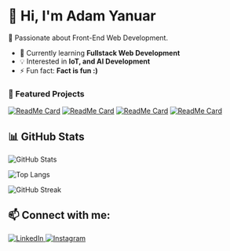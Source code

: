 # 👋 Hi, I'm Adam Yanuar  
🚀 Passionate about Front-End Web Development.  

- 🌱 Currently learning **Fullstack Web Development**  
- 💡 Interested in **IoT, and AI Development**  
- ⚡ Fun fact: **Fact is fun :)**  


### 🚀 Featured Projects
[![ReadMe Card](https://github-readme-stats.vercel.app/api/pin/?username=daamleon&repo=SENSORAI-Smart-Home-Monitoring-System&theme=radical)](https://github.com/daamleon/SENSORAI-Smart-Home-Monitoring-System)
[![ReadMe Card](https://github-readme-stats.vercel.app/api/pin/?username=Lynnn17&repo=Exni&theme=radical)](https://exni.web.id/)
[![ReadMe Card](https://github-readme-stats.vercel.app/api/pin/?username=daamleon&repo=SleepTourism&theme=radical)](https://daamleon.github.io/SleepTourism/)
[![ReadMe Card](https://github-readme-stats.vercel.app/api/pin/?username=daamleon&repo=cardprint&theme=radical)](https://github.com/daamleon/cardprint)



## 📊 GitHub Stats  
![GitHub Stats](https://github-readme-stats.vercel.app/api?username=daamleon&show_icons=true&theme=radical&count_private=true)

![Top Langs](https://github-readme-stats.vercel.app/api/top-langs/?username=daamleon&layout=compact&theme=radical)

![GitHub Streak](https://github-readme-streak-stats.herokuapp.com/?user=daamleon&theme=radical)


## 📫 Connect with me:  
<p align="left">
  <a href="https://www.linkedin.com/in/damleon/" target="_blank">
    <img src="https://img.shields.io/badge/LinkedIn-0A66C2?style=flat&logo=linkedin&logoColor=white" alt="LinkedIn"/>
  </a>
  <a href="https://www.instagram.com/daamleon" target="_blank">
    <img src="https://img.shields.io/badge/Instagram-E4405F?style=flat&logo=instagram&logoColor=white" alt="Instagram"/>
  </a>
</p>
